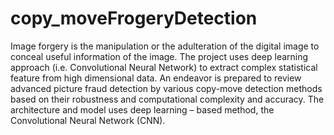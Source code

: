 # copy_moveFrogeryDetection
Image forgery is the manipulation or the adulteration of the digital image to conceal useful
information of the image. The project uses deep learning approach (i.e. Convolutional Neural Network) to extract complex statistical feature from high dimensional data. An endeavor is prepared to review advanced picture fraud detection by various copy-move detection methods based on their robustness and computational complexity and accuracy. The architecture and model uses  deep learning – based method, the Convolutional Neural Network (CNN).
